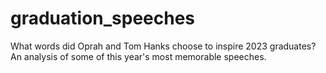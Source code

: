 # graduation_speeches
What words did Oprah and Tom Hanks choose to inspire 2023 graduates? An analysis of some of this year's most memorable speeches. 
